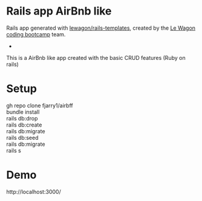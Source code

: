 # Rails app AirBnb like

Rails app generated with [lewagon/rails-templates](https://github.com/lewagon/rails-templates), created by the [Le Wagon coding bootcamp](https://www.lewagon.com) team.

*
This is a AirBnb like app created with the basic CRUD features (Ruby on rails)

# Setup

gh repo clone fjarry1/airbff </br>
bundle install </br>
rails db:drop </br>
rails db:create </br>
rails db:migrate </br>
rails db:seed </br>
rails db:migrate </br>
rails s </br>

# Demo
http://localhost:3000/

